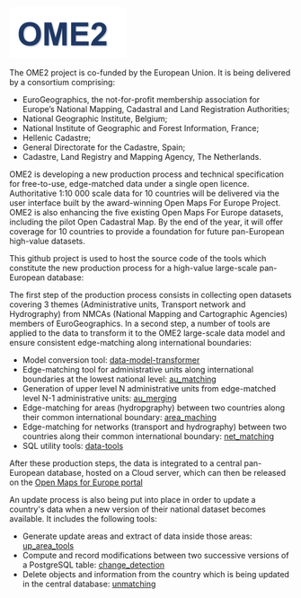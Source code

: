 ![Logo](docs/images/logo_ome2.png)

The OME2 project is co-funded by the European Union. It is being delivered by a consortium comprising: 
* EuroGeographics, the not-for-profit membership association for Europe’s National Mapping, Cadastral and Land Registration Authorities;
* National Geographic Institute, Belgium;
* National Institute of Geographic and Forest Information, France;
* Hellenic Cadastre;
* General Directorate for the Cadastre, Spain;
* Cadastre, Land Registry and Mapping Agency, The Netherlands. 
 
OME2 is developing a new production process and technical specification for free-to-use, edge-matched data under a single open licence. Authoritative 1:10 000 scale data for 10 countries will be delivered via the user interface built by the award-winning Open Maps For Europe Project. OME2 is also enhancing the five existing Open Maps For Europe datasets, including the pilot Open Cadastral Map. By the end of the year, it will offer coverage for 10 countries to provide a foundation for future pan-European high-value datasets. 

This github project is used to host the source code of the tools which constitute the new production process for a high-value large-scale pan-European database:


The first step of the production process consists in collecting open datasets covering 3 themes (Administrative units, Transport network and Hydrography) from NMCAs (National Mapping and Cartographic Agencies) members of EuroGeographics. In a second step, a number of tools are applied to the data to transform it to the OME2 large-scale data model and ensure consistent edge-matching along international boundaries:
* Model conversion tool: [data-model-transformer](https://github.com/openmapsforeurope2/data-model-transformer)
* Edge-matching tool for administrative units along international boundaries at the lowest national level: [au_matching](https://github.com/openmapsforeurope2/au_matching)
* Generation of upper level N administrative units from edge-matched level N-1 administrative units: [au_merging](https://github.com/openmapsforeurope2/au_merging)
* Edge-matching for areas (hydropgraphy) between two countries along their common international boundary: [area_maching](https://github.com/openmapsforeurope2/area_matching)
* Edge-matching for networks (transport and hydrography) between two countries along their common international boundary: [net_matching](https://github.com/openmapsforeurope2/net_matching)
* SQL utility tools: [data-tools](https://github.com/openmapsforeurope2/data-tools)

After these production steps, the data is integrated to a central pan-European database, hosted on a Cloud server, which can then be released on the [Open Maps for Europe portal](https://www.mapsforeurope.org/datasets/hvlsp)

An update process is also being put into place in order to update a country's data when a new version of their national dataset becomes available. It includes the following tools:
* Generate update areas and extract of data inside those areas: [up_area_tools](https://github.com/openmapsforeurope2/up_area_tools)
* Compute and record modifications between two successive versions of a PostgreSQL table: [change_detection](https://github.com/openmapsforeurope2/change_detection)
* Delete objects and information from the country which is being updated in the central database: [unmatching](https://github.com/openmapsforeurope2/unmatching)

